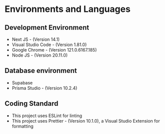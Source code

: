 # Environments and Languages 

## Development Environment

- Next JS - (Version 14.1)
- Visual Studio Code - (Version 1.81.0)
- Google Chrome - (Version 121.0.6167.185)
- Node JS - (Version 20.11.0)

## Database environment

- Supabase
- Prisma Studio - (Version 10.2.4)

## Coding Standard

- This project uses ESLint for linting
- This project uses Prettier - (Version 10.1.0), a Visual Studio Extension for formatting